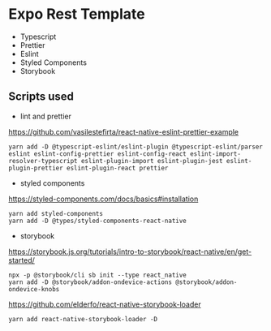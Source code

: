 # Expo Rest Template

- Typescript
- Prettier
- Eslint
- Styled Components
- Storybook

## Scripts used

- lint and prettier

https://github.com/vasilestefirta/react-native-eslint-prettier-example

```
yarn add -D @typescript-eslint/eslint-plugin @typescript-eslint/parser eslint eslint-config-prettier eslint-config-react eslint-import-resolver-typescript eslint-plugin-import eslint-plugin-jest eslint-plugin-prettier eslint-plugin-react prettier
```

- styled components

https://styled-components.com/docs/basics#installation

```
yarn add styled-components
yarn add -D @types/styled-components-react-native
```

- storybook

https://storybook.js.org/tutorials/intro-to-storybook/react-native/en/get-started/

```
npx -p @storybook/cli sb init --type react_native
yarn add -D @storybook/addon-ondevice-actions @storybook/addon-ondevice-knobs
```

https://github.com/elderfo/react-native-storybook-loader

```
yarn add react-native-storybook-loader -D
```
